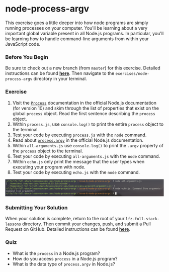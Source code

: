 # node-process-argv

This exercise goes a little deeper into how node programs are simply running processes on your computer. You'll be learning about a very important global variable present in all Node.js programs. In particular, you'll be learning how to handle command-line arguments from within your JavaScript code.

### Before You Begin

Be sure to check out a new branch (from `master`) for this exercise. Detailed instructions can be found [**here**](../../guides/before-each-exercise.md). Then navigate to the `exercises/node-process-argv` directory in your terminal.

### Exercise

1. Visit the [`Process`](https://nodejs.org/docs/latest-v10.x/api/process.html) documentation in the official Node.js documentation (for version 10) and skim through the list of properties that exist on the global `process` object. Read the first sentence describing the `process` object.
1. Within `process.js`, use `console.log()` to print the entire `process` object to the terminal.
1. Test your code by executing `process.js` with the `node` command.
1. Read about [`process.argv`](https://nodejs.org/docs/latest-v10.x/api/process.html#process_process_argv) in the official Node.js documentation.
1. Within `all-arguments.js` use `console.log()` to print the `.argv` property of the `process` object to the terminal.
1. Test your code by executing `all-arguments.js` with the `node` command.
1. Within `echo.js` only print the message that the user types when executing your program with node.
1. Test your code by executing `echo.js` with the `node` command.

<p align="middle">
  <img src="images/process-argv.png">
</p>

### Submitting Your Solution

When your solution is complete, return to the root of your `lfz-full-stack-lessons` directory. Then commit your changes, push, and submit a Pull Request on GitHub. Detailed instructions can be found [**here**](../../guides/after-each-exercise.md).

### Quiz

- What is the `process` in a Node.js program?
- How do you access `process` in a Node.js program?
- What is the data type of `process.argv` in Node.js?

